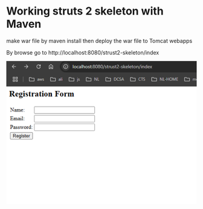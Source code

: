 # Working struts 2  skeleton  with Maven

make war file by maven install then deploy the war file to Tomcat webapps  

By browse go to http://localhost:8080/strust2-skeleton/index

![title](struts2.png)
